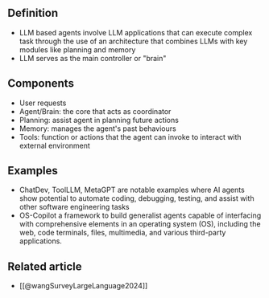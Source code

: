 ## Definition 
- LLM based agents involve LLM applications that can execute complex task through the use of an architecture that combines LLMs with key modules like planning and memory 
- LLM serves as the main controller or "brain"
## Components
- User requests
- Agent/Brain: the core that acts as coordinator 
- Planning: assist agent in planning future actions 
- Memory: manages the agent's past behaviours 
- Tools: function or actions that the agent can invoke to interact with external environment 
## Examples 
- ChatDev, ToolLLM, MetaGPT are notable examples where AI agents show potential to automate coding, debugging, testing, and assist with other software engineering tasks
- OS-Copilot a framework to build generalist agents capable of interfacing with comprehensive elements in an operating system (OS), including the web, code terminals, files, multimedia, and various third-party applications.
## Related article 
- [[@wangSurveyLargeLanguage2024]]